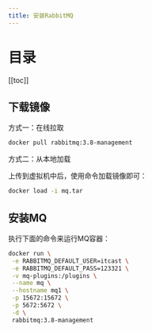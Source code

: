 ```yaml
---
title: 安装RabbitMQ
---
```

# 目录

[[toc]]



## 下载镜像

方式一：在线拉取

``` sh
docker pull rabbitmq:3.8-management
```



方式二：从本地加载

上传到虚拟机中后，使用命令加载镜像即可：

```sh
docker load -i mq.tar
```



## 安装MQ

执行下面的命令来运行MQ容器：

```sh
docker run \
 -e RABBITMQ_DEFAULT_USER=itcast \
 -e RABBITMQ_DEFAULT_PASS=123321 \
 -v mq-plugins:/plugins \
 --name mq \
 --hostname mq1 \
 -p 15672:15672 \
 -p 5672:5672 \
 -d \
 rabbitmq:3.8-management
```

